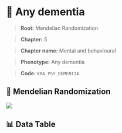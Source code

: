 # 🧪 Any dementia

> **Root:** Mendelian Randomization

> **Chapter:** 5  

> **Chapter name:** Mental and behavioural

> **Phenotype:** Any dementia  

> **Code:** `KRA_PSY_DEMENTIA`

## 🧬 Mendelian Randomization  

<img src="/MR/Figures/Forward/KRA_PSY_DEMENTIA.png"/>

## 📊 Data Table

<CsvTableMRF src="/MR/Data/Forward/KRA_PSY_DEMENTIA.csv"/>
